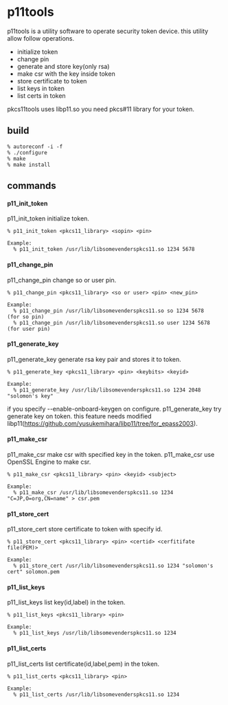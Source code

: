 p11tools
========

p11tools is a utility software to operate security token device.
this utility allow follow operations.

* initialize token
* change pin
* generate and store key(only rsa)
* make csr with the key inside token
* store certificate to token
* list keys in token
* list certs in token

pkcs11tools uses libp11.so you need pkcs#11 library for your token.

## build

    % autoreconf -i -f
    % ./configure
    % make
    % make install

## commands

#### p11_init_token

p11_init_token initialize token.

    % p11_init_token <pkcs11_library> <sopin> <pin>

    Example:
      % p11_init_token /usr/lib/libsomevenderspkcs11.so 1234 5678

#### p11_change_pin

p11_change_pin change so or user pin.

    % p11_change_pin <pkcs11_library> <so or user> <pin> <new_pin>

    Example:
      % p11_change_pin /usr/lib/libsomevenderspkcs11.so so 1234 5678   (for so pin)
      % p11_change_pin /usr/lib/libsomevenderspkcs11.so user 1234 5678 (for user pin)

#### p11_generate_key

p11_generate_key generate rsa key pair and stores it to token.

    % p11_generate_key <pkcs11_library> <pin> <keybits> <keyid>

    Example:
      % p11_generate_key /usr/lib/libsomevenderspkcs11.so 1234 2048 "solomon's key"

if you specify --enable-onboard-keygen on configure.
p11_generate_key try generate key on token.
this feature needs modified libp11(https://github.com/yusukemihara/libp11/tree/for_epass2003).

#### p11_make_csr

p11_make_csr make csr with specified key in the token.
p11_make_csr use OpenSSL Engine to make csr.

    % p11_make_csr <pkcs11_library> <pin> <keyid> <subject>

    Example:
      % p11_make_csr /usr/lib/libsomevenderspkcs11.so 1234 "C=JP,O=org,CN=name" > csr.pem

#### p11_store_cert

p11_store_cert store certificate to token with specify id.

    % p11_store_cert <pkcs11_library> <pin> <certid> <cerfitifate file(PEM)>

    Example:
      % p11_store_cert /usr/lib/libsomevenderspkcs11.so 1234 "solomon's cert" solomon.pem

#### p11_list_keys

p11_list_keys list key(id,label) in the token.

    % p11_list_keys <pkcs11_library> <pin>

    Example:
      % p11_list_keys /usr/lib/libsomevenderspkcs11.so 1234

#### p11_list_certs

p11_list_certs list certificate(id,label,pem) in the token.

    % p11_list_certs <pkcs11_library> <pin>

    Example:
      % p11_list_certs /usr/lib/libsomevenderspkcs11.so 1234

